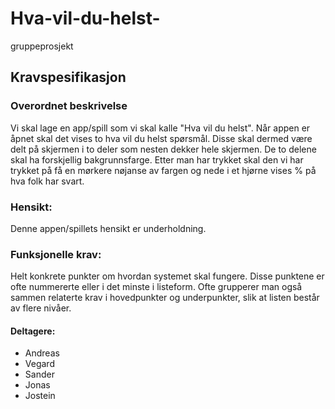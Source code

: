 # Hva-vil-du-helst-
gruppeprosjekt

## Kravspesifikasjon

### Overordnet beskrivelse
Vi skal lage en app/spill som vi skal kalle "Hva vil du helst".
Når appen er åpnet skal det vises to hva vil du helst spørsmål. Disse skal dermed være delt på skjermen i to deler som nesten dekker hele skjermen. De to delene skal ha forskjellig bakgrunnsfarge. Etter man har trykket skal den vi har trykket på få en mørkere nøjanse av fargen og nede i et hjørne vises % på hva folk har svart. 

### Hensikt: 
Denne appen/spillets hensikt er underholdning. 

### Funksjonelle krav: 
Helt konkrete punkter om hvordan systemet skal fungere. Disse punktene er ofte nummererte eller i det minste i listeform. 
Ofte grupperer man også sammen relaterte krav i hovedpunkter og underpunkter, slik at listen består av flere nivåer.


#### Deltagere:
- Andreas
- Vegard
- Sander
- Jonas
- Jostein

